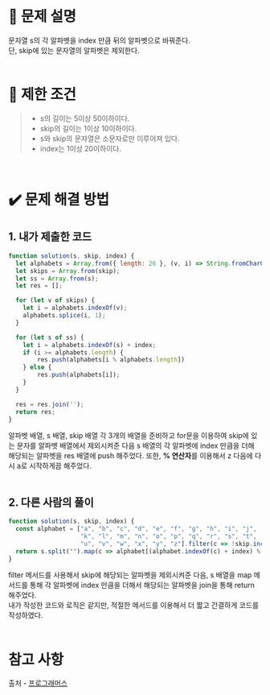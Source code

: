 # 📝 문제 설명
문자열 s의 각 알파벳을 index 만큼 뒤의 알파벳으로 바꿔준다.
<br/>단, skip에 있는 문자열의 알파벳은 제외한다.
<br/><br/>

# 📌 제한 조건
>* s의 길이는 5이상 50이하이다.
>* skip의 길이는 1이상 10이하이다.
>* s와 skip의 문자열은 소문자로만 이루어져 있다.
>* index는 1이상 20이하이다.
<br/>

# ✔️ 문제 해결 방법
## 1. 내가 제출한 코드
```Javascript
function solution(s, skip, index) {
  let alphabets = Array.from({ length: 26 }, (v, i) => String.fromCharCode(i + 97));
  let skips = Array.from(skip);
  let ss = Array.from(s);
  let res = [];

  for (let v of skips) {
    let i = alphabets.indexOf(v);
    alphabets.splice(i, 1);
  }

  for (let s of ss) {
    let i = alphabets.indexOf(s) + index;
    if (i >= alphabets.length) {
        res.push(alphabets[i % alphabets.length])
    } else {
        res.push(alphabets[i]);
    }
  }

  res = res.join('');
  return res;
}
```
알파벳 배열, s 배열, skip 배열 각 3개의 배열을 준비하고 for문을 이용하여 skip에 있는 문자를 알파벳 배열에서 제외시켜준 다음 s 배열의 각 알파벳에 index 만큼을 더해 해당되는 알파벳을 res 배열에 push 해주었다. 또한, **% 연산자**를 이용해서 z 다음에 다시 a로 시작하게끔 해주었다.
<br/><br/>

## 2. 다른 사람의 풀이
```Javascript
function solution(s, skip, index) {
  const alphabet = ["a", "b", "c", "d", "e", "f", "g", "h", "i", "j", 
                    "k", "l", "m", "n", "o", "p", "q", "r", "s", "t", 
                    "u", "v", "w", "x", "y", "z"].filter(c => !skip.includes(c));
  return s.split("").map(c => alphabet[(alphabet.indexOf(c) + index) % alphabet.length]).join("");
}
```
filter 메서드를 사용해서 skip에 해당되는 알파벳을 제외시켜준 다음, s 배열을 map 메서드를 통해 각 알파벳에 index 만큼을 더해서 해당되는 알파벳을 join을 통해 return 해주었다.
<br/>내가 작성한 코드와 로직은 같지만, 적절한 메서드를 이용해서 더 짧고 간결하게 코드를 작성하였다.
<br/><br/>

# 참고 사항
출처 - [프로그래머스](https://school.programmers.co.kr/learn/courses/30/lessons/155652)